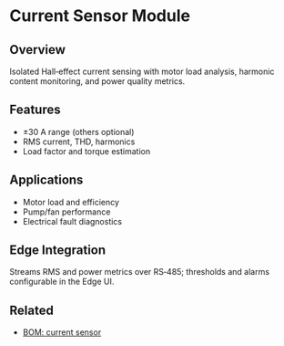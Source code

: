 # Current Sensor Module

## Overview
Isolated Hall‑effect current sensing with motor load analysis, harmonic content monitoring, and power quality metrics.

## Features
- ±30 A range (others optional)
- RMS current, THD, harmonics
- Load factor and torque estimation

## Applications
- Motor load and efficiency
- Pump/fan performance
- Electrical fault diagnostics

## Edge Integration
Streams RMS and power metrics over RS‑485; thresholds and alarms configurable in the Edge UI.


## Related
- [BOM: current sensor](/docs/bom/current-sensor)
